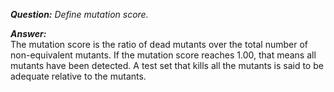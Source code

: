 *__Question:__  Define mutation score.*

*__Answer:__*<br>
The mutation score is the ratio of dead mutants over the total number of non-equivalent mutants. 
If the mutation score reaches 1.00, that means all mutants have been detected. 
A test set that kills all the mutants is said to be adequate relative to the mutants.